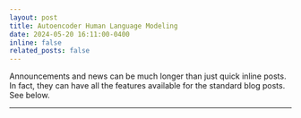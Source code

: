 ```yaml
---
layout: post
title: Autoencoder Human Language Modeling
date: 2024-05-20 16:11:00-0400
inline: false
related_posts: false
---
```


Announcements and news can be much longer than just quick inline posts. In fact, they can have all the features available for the standard blog posts. See below.

---

<a href="/assets/pdf/honorsthesis.pdf"></a>
